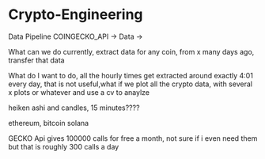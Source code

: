 # Crypto-Engineering


Data Pipeline
COINGECKO_API -> Data ->

What can we do currently,
extract data for any coin, from x many days ago, transfer that data


What do I want to do, all the hourly times get extracted around exactly 4:01 every day, that is not useful,what if we plot all the crypto data, with several x plots or whatever and use a cv to anaylze 

heiken ashi and candles, 15 minutes????

ethereum, 
bitcoin
solana

GECKO Api gives 100000 calls for free a month, not sure if i even need them but that is roughly 
300 calls a day 